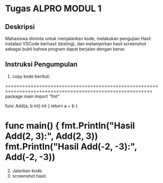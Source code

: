 # Tugas ALPRO MODUL 1

## Deskripsi
Mahasiswa diminta untuk menjalankan kode, melakukan pengujian Hasil instalasi VSCode berhasil (testing), dan melampirkan hasil screenshot sebagai bukti bahwa program dapat berjalan dengan benar.

## Instruksi Pengumpulan
1. copy kode berikut:

==========================================================================================================
package main
import "fmt"

func Add(a, b int) int {
	return a + b
}

func main() {
	fmt.Println("Hasil Add(2, 3):", Add(2, 3))
	fmt.Println("Hasil Add(-2, -3):", Add(-2, -3))
==========================================================================================================

2. Jalankan kode.
3. screenshot hasil.

